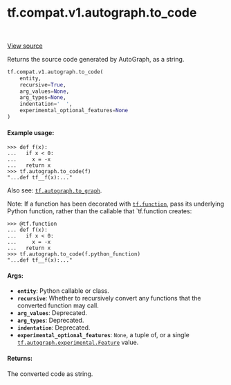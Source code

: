 <div itemscope itemtype="http://developers.google.com/ReferenceObject">
<meta itemprop="name" content="tf.compat.v1.autograph.to_code" />
<meta itemprop="path" content="Stable" />
</div>

# tf.compat.v1.autograph.to_code

<!-- Insert buttons and diff -->

<table class="tfo-notebook-buttons tfo-api" align="left">
</table>

<a target="_blank" href="/code/stable/tensorflow/python/autograph/impl/api.py">View source</a>



Returns the source code generated by AutoGraph, as a string.

``` python
tf.compat.v1.autograph.to_code(
    entity,
    recursive=True,
    arg_values=None,
    arg_types=None,
    indentation='  ',
    experimental_optional_features=None
)
```



<!-- Placeholder for "Used in" -->


#### Example usage:



```
>>> def f(x):
...   if x < 0:
...     x = -x
...   return x
>>> tf.autograph.to_code(f)
"...def tf__f(x):..."
```

Also see: <a href="../../../../tf/autograph/to_graph.md"><code>tf.autograph.to_graph</code></a>.

Note: If a function has been decorated with <a href="../../../../tf/function.md"><code>tf.function</code></a>, pass its
underlying Python function, rather than the callable that `tf.function
creates:

```
>>> @tf.function
... def f(x):
...   if x < 0:
...     x = -x
...   return x
>>> tf.autograph.to_code(f.python_function)
"...def tf__f(x):..."
```

#### Args:


* <b>`entity`</b>: Python callable or class.
* <b>`recursive`</b>: Whether to recursively convert any functions that the converted
  function may call.
* <b>`arg_values`</b>: Deprecated.
* <b>`arg_types`</b>: Deprecated.
* <b>`indentation`</b>: Deprecated.
* <b>`experimental_optional_features`</b>: `None`, a tuple of, or a single
  <a href="../../../../tf/autograph/experimental/Feature.md"><code>tf.autograph.experimental.Feature</code></a> value.


#### Returns:

The converted code as string.


